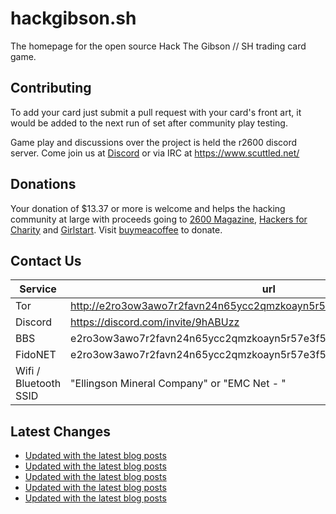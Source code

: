 # hackgibson.sh
The homepage for the open source Hack The Gibson // SH trading card game.


## Contributing

To add your card just submit a pull request with your card's front art, it would be added to the next run of set after community play testing.

Game play and discussions over the project is held the r2600 discord server. Come join us at [Discord](https://discord.com/invite/9hABUzz) or via IRC at https://www.scuttled.net/


## Donations

Your donation of $13.37 or more is welcome and helps the hacking community at large with proceeds going to [2600 Magazine](https://2600.com/), [Hackers for Charity](https://hackersforcharity.org) and [Girlstart](https://girlstart.org).  Visit [buymeacoffee](https://www.buymeacoffee.com/hackgibson.sh) to donate.


## Contact Us

Service | url
-|-
Tor | http://e2ro3ow3awo7r2favn24n65ycc2qmzkoayn5r57e3f56nvjwdcgg32ad.onion
Discord | https://discord.com/invite/9hABUzz
BBS | e2ro3ow3awo7r2favn24n65ycc2qmzkoayn5r57e3f56nvjwdcgg32ad.onion:23
FidoNET | e2ro3ow3awo7r2favn24n65ycc2qmzkoayn5r57e3f56nvjwdcgg32ad.onion:24554
Wifi / Bluetooth SSID | "Ellingson Mineral Company" or "EMC Net - <fidonet address>"

## Latest Changes
<!-- BLOG-POST-LIST:START -->
- [Updated with the latest blog posts](https://github.com/DFW2600/hackgibson.sh/commit/988db449ecefc5095b44f58abbec17913b54df26)
- [Updated with the latest blog posts](https://github.com/DFW2600/hackgibson.sh/commit/4e55bdf3cdbff2c1015d9253923e4e1b3b438b04)
- [Updated with the latest blog posts](https://github.com/DFW2600/hackgibson.sh/commit/b1ccabea45de4e4d6b999ce7c0d130e98d506386)
- [Updated with the latest blog posts](https://github.com/DFW2600/hackgibson.sh/commit/d4b54983ec378d9e580c40868bd7e6b74afa7ef9)
- [Updated with the latest blog posts](https://github.com/DFW2600/hackgibson.sh/commit/55e4b9ac18ef88e428b2f5d4196431c4dae8ac61)
<!-- BLOG-POST-LIST:END -->
